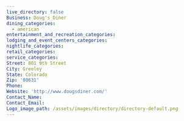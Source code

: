 ```yaml
---
live_directory: false
Business: Doug's Diner
dining_categories:
  - american
entertainment_and_recreation_categories:
lodging_and_event_centers_categories:
nightlife_categories:
retail_categories:
service_categories:
Street: 801 9th Street
City: Greeley
State: Colorado
Zip: '80631'
Phone:
Website: 'http://www.dougsdiner.com/'
Contact_Name:
Contact_Email:
Logo_image_path: /assets/images/directory/directory-default.png
---
```



